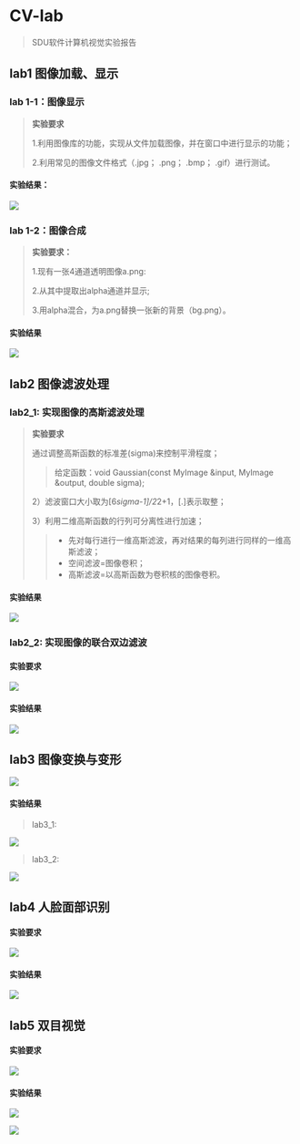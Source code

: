 # CV-lab

> SDU软件计算机视觉实验报告

## lab1 图像加载、显示

### lab 1-1：图像显示

> **实验要求** 
>
>1.利用图像库的功能，实现从文件加载图像，并在窗口中进行显示的功能；
>
>2.利用常见的图像文件格式（.jpg； .png； .bmp； .gif）进行测试。
>
#### 实验结果：
![](https://cdn.jsdelivr.net/gh/Collapsar-G/image/img/20201125173547.png)





### lab 1-2：图像合成

> **实验要求：**
>
>1.现有一张4通道透明图像a.png:
>
>2.从其中提取出alpha通道并显示;
>
>3.用alpha混合，为a.png替换一张新的背景（bg.png）。

#### 实验结果
![](https://cdn.jsdelivr.net/gh/Collapsar-G/image/img/20201029102114.png)

## lab2 图像滤波处理

### lab2_1: 实现图像的高斯滤波处理

> **实验要求**
>
>通过调整高斯函数的标准差(sigma)来控制平滑程度；
>
>>给定函数：void Gaussian(const MyImage &input, MyImage &output, double sigma);
>
>2）滤波窗口大小取为[6*sigma-1]/2*2+1，[.]表示取整；
>
>3）利用二维高斯函数的行列可分离性进行加速；
>>* 先对每行进行一维高斯滤波，再对结果的每列进行同样的一维高斯滤波；
>>* 空间滤波=图像卷积；
>>* 高斯滤波=以高斯函数为卷积核的图像卷积。

#### 实验结果

![](https://cdn.jsdelivr.net/gh/Collapsar-G/image/img/20201030162332.png)

### lab2_2: 实现图像的联合双边滤波

#### 实验要求

![](https://cdn.jsdelivr.net/gh/Collapsar-G/image/img/20201030162655.png)

#### 实验结果

![](https://cdn.jsdelivr.net/gh/Collapsar-G/image/img/20201106172339.png)

## lab3 图像变换与变形

![](https://cdn.jsdelivr.net/gh/Collapsar-G/image/img/20201125172730.png)

#### 实验结果

> lab3_1:


![](https://cdn.jsdelivr.net/gh/Collapsar-G/image/img/20201125173217.png)

> lab3_2:


![](https://cdn.jsdelivr.net/gh/Collapsar-G/image/img/20201125173843.png)


## lab4 人脸面部识别

#### 实验要求

![](https://cdn.jsdelivr.net/gh/Collapsar-G/image/img/20201125182641.png)

#### 实验结果

![](https://cdn.jsdelivr.net/gh/Collapsar-G/image/img/20201125190415.png)

## lab5 双目视觉

#### 实验要求

![](https://cdn.jsdelivr.net/gh/Collapsar-G/image/img/20201125190734.png)

#### 实验结果

![](https://cdn.jsdelivr.net/gh/Collapsar-G/image/img/20201125191112.png)

![](https://cdn.jsdelivr.net/gh/Collapsar-G/image/img/20201125191147.png)

